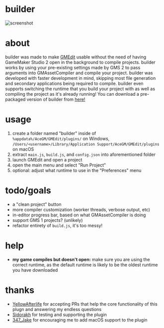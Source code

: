 # builder
![screenshot](https://i.imgur.com/eift2aO.png)

# about
builder was made to make [GMEdit](https://yellowafterlife.itch.io/gmedit) usable without the need of having GameMaker Studio 2 open in the background to compile projects. builder works by using your pre-existing settings made by GMS 2 to pass arguments into GMAssetCompiler and compile your project. builder was developed with faster development in mind, skipping most file generation and secondary applications being required to compile. builder even supports switching the runtime that you build your project with as well as compiling the project as it's already running! You can download a pre-packaged version of builder from [here!](https://github.com/nommiin/builder/releases)

# usage
1. create a folder named "builder" inside of `%appdata%/AceGM/GMEdit/plugins/` on Windows, `/Users/<username>/Library/Application Support/AceGM/GMEdit/plugins` on macOS
2. extract `main.js`, `build.js`, and `config.json` into aforementioned folder
3. launch GMEdit and open a project
4. open the main menu and select "Run Project"
5. optional: adjust what runtime to use in the "Preferences" menu

# todo/goals
* a "clean project" button
* more compiler customization (worker threads, verbose output, etc)
* in-editor progress bar, based on what GMAssetCompiler is doing
* support GMS 1 projects? (unlikely)
* refactor entirety of `build.js`, it's too messy!

# help
* **my game compiles but doesn't open:** make sure you are using the correct runtime, as the default runtime is likely to be the oldest runtime you have downloaded

# thanks
* [YellowAfterlife](https://twitter.com/YellowAfterlife) for accepting PRs that help the core functionality of this plugn and answering my endless questions
* [Sidorakh](https://github.com/sidorakh/) for testing and supporting the plugin
* [347_Jake](https://twitter.com/347_Jake) for encouraging me to add macOS support to the plugin

